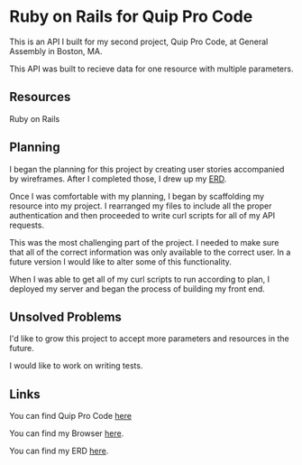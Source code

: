# Ruby on Rails for Quip Pro Code

This is an API I built for my second project, Quip Pro Code, at General Assembly in Boston, MA.

This API was built to recieve data for one resource with multiple parameters.

## Resources

Ruby on Rails

## Planning

I began the planning for this project by creating
user stories accompanied by wireframes. After I completed those, I drew up my <a href="https://imgur.com/RtQedZ1">ERD</a>.

Once I was comfortable with my planning, I began by scaffolding my resource into my project. I rearranged my files to include all the proper authentication and then proceeded to write curl scripts for all of my API requests.

This was the most challenging part of the project. I needed to make sure that all of the correct information was only available to the correct user. In a future version I would like to alter some of this functionality.

When I was able to get all of my curl scripts to run according to plan, I deployed my server and began the process of building my front end.

## Unsolved Problems

I'd like to grow this project to accept more parameters and resources in the future.

I would like to work on writing tests.

## Links

You can find Quip Pro Code <a href="https://gmorse19.github.io/project-2-browser-GMorse/">here</a>

You can find my Browser <a href="https://github.com/GMorse19/project-2-browser-GMorse.git">here</a>.

You can find my ERD <a href="https://imgur.com/RtQedZ1">here</a>.
